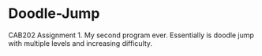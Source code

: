 # Doodle-Jump
CAB202 Assignment 1. My second program ever. Essentially is doodle jump with multiple levels and increasing difficulty.
